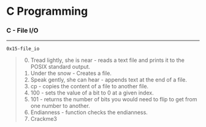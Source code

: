 # C Programming
### C - File I/O
---
`0x15-file_io`
> 0. Tread lightly, she is near - reads a text file and prints it to the POSIX standard output.
> 1. Under the snow - Creates a file.
> 2. Speak gently, she can hear - appends text at the end of a file.
> 3. cp - copies the content of a file to another file.
> 4. 100 - sets the value of a bit to 0 at a given index.
> 5. 101 - returns the number of bits you would need to flip to get from one number to another.
> 6. Endianness - function checks the endianness.
> 7. Crackme3
